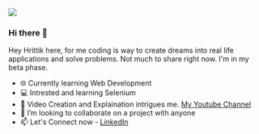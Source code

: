 <img src="https://github.com/hrittikhere/hrittikhere/blob/master/abcd.gif"></img>


### Hi there 👋

Hey Hrittik here, for me coding is way to create dreams into real life applications and solve problems. Not much to share right now. I'm in my beta phase. 

<ul>
    <li>🌐 Currently learning Web Development </li>
    <li>💻 Intrested and learning Selenium </li>
    <li>🌱 Video Creation and Explaination intrigues me. <a href="https://www.youtube.com/hrittikexplains/">My Youtube Channel</a>  
    <li>👯 I’m looking to collaborate on a project with anyone</li>
    <li>📫 Let's Connect now - <a href="https://www.linkedin.com/in/hrittikhere/">LinkedIn</a></li>
  </ul>













